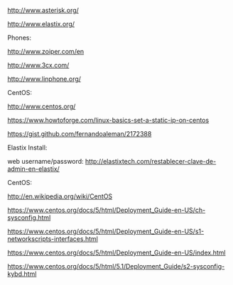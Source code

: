 http://www.asterisk.org/

http://www.elastix.org/

Phones:

http://www.zoiper.com/en

http://www.3cx.com/

http://www.linphone.org/

CentOS:

http://www.centos.org/

https://www.howtoforge.com/linux-basics-set-a-static-ip-on-centos

https://gist.github.com/fernandoaleman/2172388

Elastix Install:

web username/password: http://elastixtech.com/restablecer-clave-de-admin-en-elastix/

CentOS:

http://en.wikipedia.org/wiki/CentOS

https://www.centos.org/docs/5/html/Deployment_Guide-en-US/ch-sysconfig.html

https://www.centos.org/docs/5/html/Deployment_Guide-en-US/s1-networkscripts-interfaces.html

https://www.centos.org/docs/5/html/Deployment_Guide-en-US/index.html

https://www.centos.org/docs/5/html/5.1/Deployment_Guide/s2-sysconfig-kybd.html


